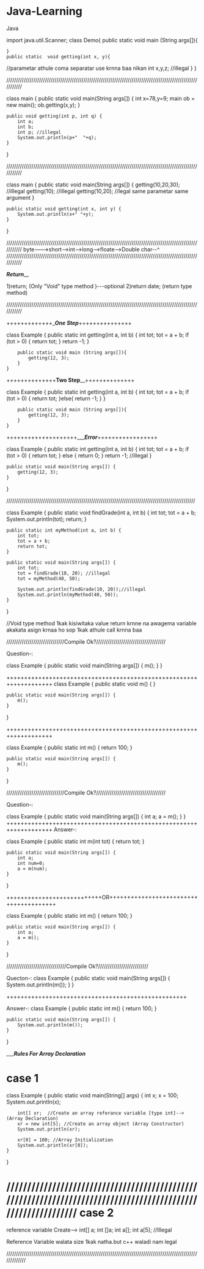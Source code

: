 # Java-Learning
Java


import java.util.Scanner;
class Demo{
public  static void main (String args[]){

	}
	public static  void getting(int x, y){
//parametar athule coma separatar use krnna baa nikan
int x,y,z;  //illegal
}
}

///////////////////////////////////////////////////////////////////////////////////////////////////////////

class main {
public static void main(String args[]) {
int x=78,y=9;
main ob = new main();
ob.getting(x,y);
}

    public void getting(int p, int q) {
        int a;
        int b;
        int p; //illegal
        System.out.println(p+"  "+q);
    }
}

///////////////////////////////////////////////////////////////////////////////////////////////////////////
 
class main {
public static void main(String args[]) {
getting(10,20,30); //illegal
getting(10); //illegal
getting(10,20); //legal   same parametar same argument
}

    public static void getting(int x, int y) {
        System.out.println(x+" "+y);
    }
}

///////////////////////////////////////////////////////////////////////////////////////////////////////////
byte--->short-->int-->long-->floate-->Double
char--^
///////////////////////////////////////////////////////////////////////////////////////////////////////////

___________Return_____________


1)return; (Only "Void" type method )---optional
2)return date; (return type method)


///////////////////////////////////////////////////////////////////////////////////////////////////////////


+++++++++++++____One Step___+++++++++++++++

class Example {
public static int getting(int a, int b) {
int tot;
tot = a + b;
if (tot > 0) {
return tot;
}
return -1;
}

        public static void main (String args[]){
            getting(12, 3);
        }
    }

++++++++++++++____Two Step______++++++++++++++

class Example {
public static int getting(int a, int b) {
int tot;
tot = a + b;
if (tot > 0) {
return tot;
}else{
return -1;
}
}

        public static void main (String args[]){
            getting(12, 3);
        }
    }

++++++++++++++++++++______Error___+++++++++++++++++

class Example {
public static int getting(int a, int b) {
int tot;
tot = a + b;
if (tot > 0) {
return tot;
} else {
return 0;
}
return -1; //illegal
}

    public static void main(String args[]) {
        getting(12, 3);
    }
}


//////////////////////////////////////////////////////////////////////////////////////////////////

class Example {
public static void findGrade(int a, int b) {
int tot;
tot = a + b;
System.out.println(tot);
return;
}

    public static int myMethod(int a, int b) {
        int tot;
        tot = a + b;
        return tot;
    }

    public static void main(String args[]) {
        int tot;
        tot = findGrade(10, 20); //illegal
        tot = myMethod(40, 50);

        System.out.println(findGrade(10, 20));//illegal
        System.out.println(myMethod(40, 50));
    }
}

//Void type method 1kak kisiwitaka value return krnne na awagema variable akakata asign krnaa ho  sop 1kak athule call krnna baa


//////////////////////////////Compile Ok?////////////////////////////////////

Question-:

class Example {
public static void main(String args[]) {
m();
}
}

+++++++++++++++++++++++++++++++++++++++++++++++++++++++++++++++++++
class Example {
public static void m() {
}

    public static void main(String args[]) {
        m();
    }

}

+++++++++++++++++++++++++++++++++++++++++++++++++++++++++++++++++++

class Example {
public static int m() {
return 100;
}

    public static void main(String args[]) {
        m();
    }
}

//////////////////////////////Compile Ok?////////////////////////////////////

Question-:

class Example {
public static void main(String args[]) {
int a;
a = m();
}
}
+++++++++++++++++++++++++++++++++++++++++++++++++++++++++++++++++++
Answer-:

class Example {
public static int m(int tot) {
return tot;
}

    public static void main(String args[]) {
        int a;
        int num=0;
        a = m(num);
    }
}

+++++++++++++++++++++++++++OR+++++++++++++++++++++++++++++++++++++++

class Example {
public static int m() {
return 100;
}

    public static void main(String args[]) {
        int a;
        a = m();
    }
}

///////////////////////////////Compile Ok?//////////////////////////

Quecton-:
class Example {
public static void main(String args[]) {
System.out.println(m());
}
}

+++++++++++++++++++++++++++++++++++++++++++++++++++

Answer-:
class Example {
public static int m() {
return 100;
}

    public static void main(String args[]) {
        System.out.println(m());
    }
}


______________Rules For Array Declaration___________

case 1
=====
class Example {
public static void main(String[] args) {
int x;
x = 100;
System.out.println(x);

        int[] xr;  //Create an array referance variable [type int]--> (Array Declaration)
        xr = new int[5]; //Create an array object (Array Constructor)
        System.out.println(xr); 
        
        xr[0] = 100; //Array Initialization 
        System.out.println(xr[0]);
    }
}

/////////////////////////////////////////////////////////////////////////////////////////////////////////////
case 2
=======
reference variable Create-->
int[] a;
int []a;
int a[];
int a[5];  //Illegal

Reference Variable walata size 1kak natha.but c++ waladi nam legal

/////////////////////////////////////////////////////////////////////////////////////////////////////////////
